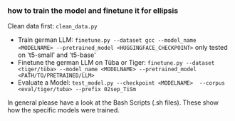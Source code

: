 ### how to train the model and finetune it for ellipsis
Clean data first: `clean_data.py`

- Train german LLM: `finetune.py --dataset gcc --model_name <MODELNAME> --pretrained_model <HUGGINGFACE_CHECKPOINT>` only tested on 't5-small' and 't5-base'
- Finetune the german LLM on Tüba or Tiger: `finetune.py --dataset <tiger/tüba> --model_name <MODELNAME> --pretrained_model <PATH/TO/PRETRAINED/LLM>` 
- Evaluate a Model: `test_model.py --checkpoint <MODELNAME>  --corpus <eval/tiger/tuba> --prefix 02sep_TiSm`

In general please have a look at the Bash Scripts (.sh files). These show how the specific models were trained. 